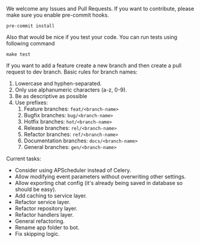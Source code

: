 We welcome any Issues and Pull Requests.
If you want to contribute, please make sure you enable pre-commit hooks.
```
pre-commit install
```

Also that would be nice if you test your code. You can run tests using following command
```
make test
```

If you want to add a feature create a new branch and then create a pull request to dev branch.
Basic rules for branch names:
1. Lowercase and hyphen-separated.
2. Only use alphanumeric characters (a-z, 0-9).
3. Be as descriptive as possible
4. Use prefixes:
    1. Feature branches: `feat/<branch-name>`
    2. Bugfix branches: `bug/<branch-name>`
    3. Hotfix branches: `hot/<branch-name>`
    4. Release branches: `rel/<branch-name>`
    5. Refactor branches: `ref/<branch-name>`
    6. Documentation branches: `docs/<branch-name>`
    7. General branches: `gen/<branch-name>`

Current tasks:
* Consider using APScheduler instead of Celery.
* Allow modifying event parameters without overwriting other settings.
* Allow exporting chat config (it's already being saved in database so should be easy).
* Add caching to service layer.
* Refactor service layer.
* Refactor repository layer.
* Refactor handlers layer.
* General refactoring.
* Rename app folder to bot.
* Fix skipping logic.
